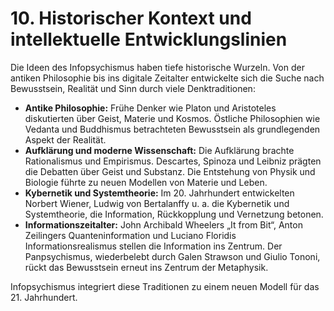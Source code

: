 # 10. Historischer Kontext und intellektuelle Entwicklungslinien

Die Ideen des Infopsychismus haben tiefe historische Wurzeln. Von der antiken Philosophie bis ins digitale Zeitalter entwickelte sich die Suche nach Bewusstsein, Realität und Sinn durch viele Denktraditionen:

- **Antike Philosophie:** Frühe Denker wie Platon und Aristoteles diskutierten über Geist, Materie und Kosmos. Östliche Philosophien wie Vedanta und Buddhismus betrachteten Bewusstsein als grundlegenden Aspekt der Realität.
- **Aufklärung und moderne Wissenschaft:** Die Aufklärung brachte Rationalismus und Empirismus. Descartes, Spinoza und Leibniz prägten die Debatten über Geist und Substanz. Die Entstehung von Physik und Biologie führte zu neuen Modellen von Materie und Leben.
- **Kybernetik und Systemtheorie:** Im 20. Jahrhundert entwickelten Norbert Wiener, Ludwig von Bertalanffy u. a. die Kybernetik und Systemtheorie, die Information, Rückkopplung und Vernetzung betonen.
- **Informationszeitalter:** John Archibald Wheelers „It from Bit“, Anton Zeilingers Quanteninformation und Luciano Floridis Informationsrealismus stellen die Information ins Zentrum. Der Panpsychismus, wiederbelebt durch Galen Strawson und Giulio Tononi, rückt das Bewusstsein erneut ins Zentrum der Metaphysik.

Infopsychismus integriert diese Traditionen zu einem neuen Modell für das 21. Jahrhundert.
